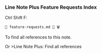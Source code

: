 ### Line Note Plus Feature Requests Index

Ctrl Shift F: 
```
📌 feature-requests.md 📝 🗑
```
To find all references to this note.


Or >Line Note Plus: Find all references